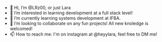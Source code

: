 - 👋 Hi, I’m @LRz00, or just Lara
- 👀 I’m interested in learning development at a full stack level!
- 🌱 I’m currently learning systems development at IFBA.
- 💞️ I’m looking to collaborate on any fun projects! All new knoledge is welcomed!
- 📫 How to reach me: I'm on instagram at @heyylara, feel free to DM me!

<!---
LRz00/LRz00 is a ✨ special ✨ repository because its `README.md` (this file) appears on your GitHub profile.
You can click the Preview link to take a look at your changes.
--->
